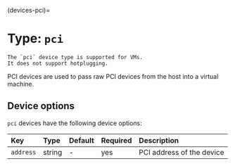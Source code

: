 (devices-pci)=
# Type: `pci`

```{note}
The `pci` device type is supported for VMs.
It does not support hotplugging.
```

PCI devices are used to pass raw PCI devices from the host into a virtual machine.

## Device options

`pci` devices have the following device options:

Key                 | Type      | Default   | Required  | Description
:--                 | :--       | :--       | :--       | :--
`address`           | string    | -         | yes       | PCI address of the device
